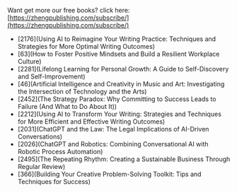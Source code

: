 
Want get more our free books? click here: [https://zhengpublishing.com/subscribe/](https://zhengpublishing.com/subscribe/)

- [2176](Using AI to Reimagine Your Writing Practice: Techniques and Strategies for More Optimal Writing Outcomes)
- [63](How to Foster Positive Mindsets and Build a Resilient Workplace Culture)
- [2281](Lifelong Learning for Personal Growth: A Guide to Self-Discovery and Self-Improvement)
- [46](Artificial Intelligence and Creativity in Music and Art: Investigating the Intersection of Technology and the Arts)
- [2452](The Strategy Paradox: Why Committing to Success Leads to Failure (And What to Do About It))
- [2212](Using AI to Transform Your Writing: Strategies and Techniques for More Efficient and Effective Writing Outcomes)
- [2031](ChatGPT and the Law: The Legal Implications of AI-Driven Conversations)
- [2026](ChatGPT and Robotics: Combining Conversational AI with Robotic Process Automation)
- [2495](The Repeating Rhythm: Creating a Sustainable Business Through Regular Review)
- [366](Building Your Creative Problem-Solving Toolkit: Tips and Techniques for Success)

